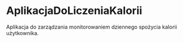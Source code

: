 # AplikacjaDoLiczeniaKalorii
Aplikacja do zarządzania monitorowaniem dziennego spożycia kalorii użytkownika.   
